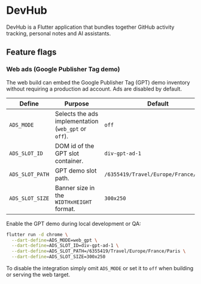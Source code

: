 # DevHub

DevHub is a Flutter application that bundles together GitHub activity tracking, personal notes and AI assistants.

## Feature flags

### Web ads (Google Publisher Tag demo)

The web build can embed the Google Publisher Tag (GPT) demo inventory without requiring a production ad account. Ads are disabled by default.

| Define | Purpose | Default |
| --- | --- | --- |
| `ADS_MODE` | Selects the ads implementation (`web_gpt` or `off`). | `off` |
| `ADS_SLOT_ID` | DOM id of the GPT slot container. | `div-gpt-ad-1` |
| `ADS_SLOT_PATH` | GPT demo slot path. | `/6355419/Travel/Europe/France/Paris` |
| `ADS_SLOT_SIZE` | Banner size in the `WIDTHxHEIGHT` format. | `300x250` |

Enable the GPT demo during local development or QA:

```bash
flutter run -d chrome \
  --dart-define=ADS_MODE=web_gpt \
  --dart-define=ADS_SLOT_ID=div-gpt-ad-1 \
  --dart-define=ADS_SLOT_PATH=/6355419/Travel/Europe/France/Paris \
  --dart-define=ADS_SLOT_SIZE=300x250
```

To disable the integration simply omit `ADS_MODE` or set it to `off` when building or serving the web target.
